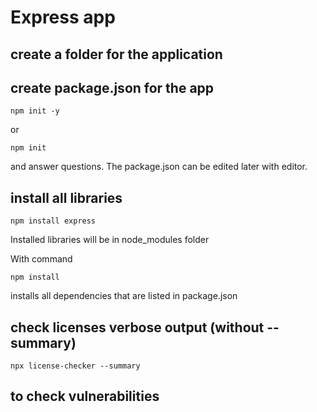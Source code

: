 # Express app

## create a folder for the application

## create package.json for the app

```shell
npm init -y
```

or

```shell
npm init
```
and answer questions. The package.json can be edited later with editor.

## install all libraries

```shell
npm install express
```
Installed libraries will be in node_modules folder

With command
```shell
npm install
```

installs all dependencies that are listed in package.json


## check licenses verbose output (without --summary)
```shell
npx license-checker --summary
```

## to check vulnerabilities
```npm audit
``` 


